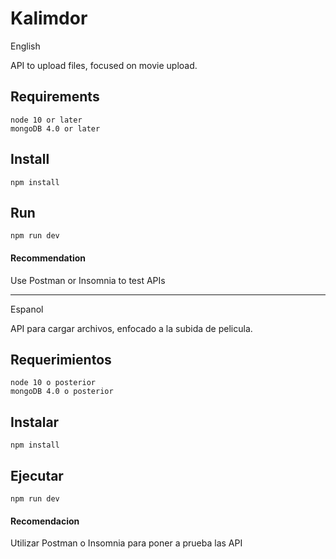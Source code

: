 # Kalimdor

English

API to upload files, focused on movie upload.

## Requirements
~~~
node 10 or later
mongoDB 4.0 or later
~~~

## Install
~~~
npm install
~~~

## Run
~~~
npm run dev
~~~

#### Recommendation
Use Postman or Insomnia to test APIs

---

Espanol

API para cargar archivos, enfocado a la subida de pelicula.

## Requerimientos
~~~
node 10 o posterior
mongoDB 4.0 o posterior
~~~

## Instalar
~~~
npm install
~~~

## Ejecutar
~~~
npm run dev
~~~

#### Recomendacion
Utilizar Postman o Insomnia para poner a prueba las API
